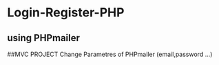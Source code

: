 # Login-Register-PHP
## using PHPmailer
##MVC PROJECT
Change Parametres of PHPmailer (email,password ...)
